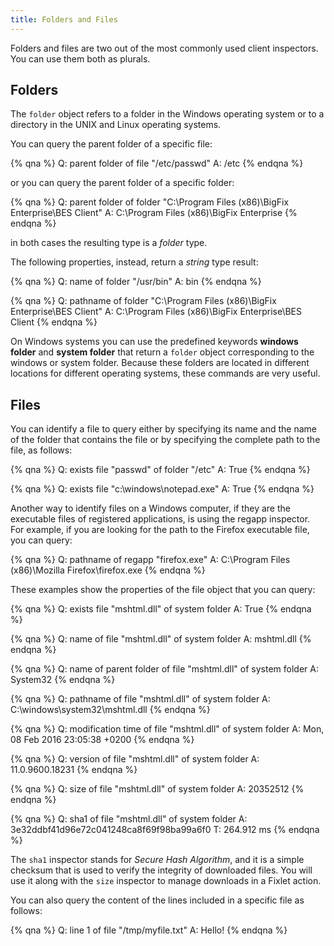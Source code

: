 ```yaml
---
title: Folders and Files
---
```


Folders and files are two out of the most commonly used client inspectors. You can use them both as plurals.

## Folders
 
The `folder` object refers to a folder in the Windows operating system or to a directory in the UNIX and Linux operating systems.

You can query the parent folder of a specific file:

{% qna %}
Q: parent folder of file "/etc/passwd"
A: /etc
{% endqna %}

or you can query the parent folder of a specific folder:

{% qna %}
Q: parent folder of folder "C:\Program Files (x86)\BigFix Enterprise\BES Client"
A: C:\Program Files (x86)\BigFix Enterprise
{% endqna %}
 
in both cases the resulting type is a *folder* type.

The following properties, instead, return a *string* type result:

{% qna %}
Q: name of folder "/usr/bin"
A: bin
{% endqna %}

{% qna %}
Q: pathname of folder "C:\Program Files (x86)\BigFix Enterprise\BES Client"
A: C:\Program Files (x86)\BigFix Enterprise\BES Client
{% endqna %}

On Windows systems you can use the predefined keywords **windows folder** and **system folder** that return a 
`folder` object corresponding to the windows or system folder. Because these folders are located in
different locations for different operating systems, these commands are very useful.

## Files

You can identify a file to query either by specifying its name and the name of the folder that contains the file or by specifying 
the complete path to the file, as follows:

{% qna %}
Q: exists file "passwd" of folder "/etc"
A: True
{% endqna %}

{% qna %}
Q: exists file "c:\windows\notepad.exe"
A: True
{% endqna %}

Another way to identify files on a Windows computer, if they are the executable files of registered applications, is using the 
regapp inspector. For example, if you are looking for the path to the Firefox executable file, you can query:

{% qna %}
Q: pathname of regapp "firefox.exe"
A: C:\Program Files (x86)\Mozilla Firefox\firefox.exe
{% endqna %}



These examples show the properties of the file object that you can query:

{% qna %}
Q: exists file "mshtml.dll" of system folder
A: True
{% endqna %}

{% qna %}
Q: name of file "mshtml.dll" of system folder
A: mshtml.dll
{% endqna %}

{% qna %}
Q: name of parent folder of file "mshtml.dll" of system folder
A: System32
{% endqna %}

{% qna %}
Q: pathname of file "mshtml.dll" of system folder
A: C:\windows\system32\mshtml.dll
{% endqna %}

{% qna %}
Q: modification time of file "mshtml.dll" of system folder
A: Mon, 08 Feb 2016 23:05:38 +0200
{% endqna %}

{% qna %}
Q: version of file "mshtml.dll" of system folder
A: 11.0.9600.18231
{% endqna %}

{% qna %}
Q: size of file "mshtml.dll" of system folder
A: 20352512
{% endqna %}

{% qna %}
Q: sha1 of file "mshtml.dll" of system folder
A: 3e32ddbf41d96e72c041248ca8f69f98ba99a6f0
T: 264.912 ms
{% endqna %}

The `sha1` inspector stands for *Secure Hash Algorithm*, and it is a simple checksum that is used to verify the integrity of 
downloaded files.
You will use it along with the `size` inspector to manage downloads in a Fixlet action.

You can also query the content of the lines included in a specific file as follows:

{% qna %}
Q: line 1 of file "/tmp/myfile.txt"
A: Hello!
{% endqna %}
